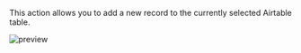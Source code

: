 This action allows you to add a new record to the currently selected Airtable table.

![preview](/images/airtable/actions/createRecord-en.png)